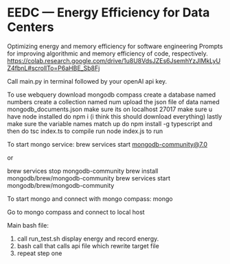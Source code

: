 # EEDC — Energy Efficiency for Data Centers
Optimizing energy and memory efficiency for software engineering
Prompts for improving algorithmic and memory efficiency of code, respectively.
https://colab.research.google.com/drive/1u8U8VdsJZEs6JsemhYzJIMkLyUZ4fbnL#scrollTo=P6aHBE_Sb8Fj

Call main.py in terminal followed by your openAI api key.


To use webquery download mongodb compass
create a database named numbers
create a collection named num
upload the json file of data named mongodb_documents.json
make sure its on localhost 27017
make sure u have node installed
do npm i (i think this should download everything)
lastly make sure the variable names match up
do npm install -g typescript
and then do tsc index.ts to compile 
run node index.js to run 

To start mongo service:
brew services start mongodb-community@7.0

or 

brew services stop mongodb-community
brew install mongodb/brew/mongodb-community
brew services start mongodb/brew/mongodb-community

To start mongo and connect with mongo compass:
mongo 

Go to mongo compass and connect to local host

Main bash file:
1. call run_test.sh display energy and record energy.
2. bash call that calls api file which rewrite target file
3. repeat step one
